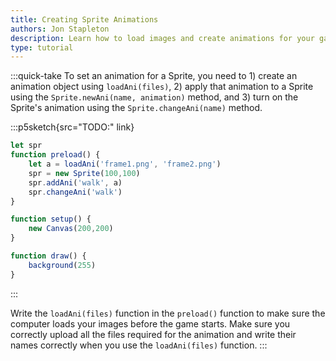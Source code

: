 ```yaml
---
title: Creating Sprite Animations
authors: Jon Stapleton
description: Learn how to load images and create animations for your game. This tutorial covers files and filepaths, the `loadAni([files])` function, the `Sprite.newAni(name,animation)` method, and the `Sprite.changeAni(name)` function.
type: tutorial
---
```

:::quick-take
To set an animation for a Sprite, you need to 1) create an animation object using `loadAni(files)`, 2) apply that animation to a Sprite using the `Sprite.newAni(name, animation)` method, and 3) turn on the Sprite's animation using the `Sprite.changeAni(name)` method.

:::p5sketch{src="TODO:" link}
```javascript
let spr
function preload() {
	let a = loadAni('frame1.png', 'frame2.png')
	spr = new Sprite(100,100)
	spr.addAni('walk', a)
	spr.changeAni('walk')
}

function setup() {
	new Canvas(200,200)
}

function draw() {
	background(255)
}
```
:::

Write the `loadAni(files)` function in the `preload()` function to make sure the computer loads your images before the game starts. Make sure you correctly upload all the files required for the animation and write their names correctly when you use the `loadAni(files)` function.
:::